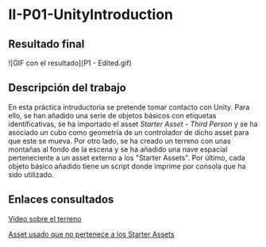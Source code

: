 # II-P01-UnityIntroduction

## Resultado final

![GIF con el resultado](P1 - Edited.gif)

## Descripción del trabajo

En esta práctica intruductoria se pretende tomar contacto con Unity. Para ello, se han añadido una serie de objetos básicos con etiquetas identificativas, se ha importado el asset *Starter Asset - Third Person* y se ha asociado un cubo como geometría de un controlador de dicho asset para que este se mueva. Por otro lado, se ha creado un terreno con unas montañas al fondo de la escena y se ha añadido una nave espacial perteneciente a un asset externo a los "Starter Assets". Por último, cada objeto básico añadido tiene un script donde imprime por consola que ha sido utilizado.  

## Enlaces consultados

[Vídeo sobre el terreno](https://www.youtube.com/watch?v=z2h7E_Yx_Ow)  

[Asset usado que no pertenece a los Starter Assets](https://assetstore.unity.com/packages/3d/vehicles/space/federation-corvette-f3-79860)
